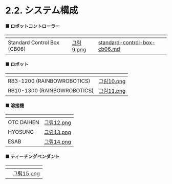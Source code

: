 # 2.2. システム構成

#### ■ ロボットコントローラー

<table data-card-size="large" data-view="cards"><thead><tr><th></th><th data-hidden data-card-cover data-type="files"></th><th data-hidden data-card-target data-type="content-ref"></th></tr></thead><tbody><tr><td>Standard Control Box (CB06)</td><td><a href="../.gitbook/assets/그림9.png">그림9.png</a></td><td><a href="standard-control-box-cb06.md">standard-control-box-cb06.md</a></td></tr></tbody></table>



#### ■ ロボット

<table data-card-size="large" data-view="cards"><thead><tr><th></th><th data-hidden data-card-cover data-type="files"></th></tr></thead><tbody><tr><td>RB3-1200 (RAINBOWROBOTICS)</td><td><a href="../.gitbook/assets/그림10.png">그림10.png</a></td></tr><tr><td>RB10-1300 (RAINBOWROBOTICS)</td><td><a href="../.gitbook/assets/그림11.png">그림11.png</a></td></tr></tbody></table>



#### ■ 溶接機

<table data-view="cards"><thead><tr><th></th><th data-hidden data-card-cover data-type="files"></th></tr></thead><tbody><tr><td>OTC DAIHEN</td><td><a href="../.gitbook/assets/그림12.png">그림12.png</a></td></tr><tr><td>HYOSUNG</td><td><a href="../.gitbook/assets/그림13.png">그림13.png</a></td></tr><tr><td>ESAB</td><td><a href="../.gitbook/assets/그림14.png">그림14.png</a></td></tr></tbody></table>



#### ■ ティーチングペンダント

<table data-card-size="large" data-view="cards"><thead><tr><th></th><th data-hidden data-card-cover data-type="files"></th></tr></thead><tbody><tr><td></td><td><a href="../.gitbook/assets/그림15.png">그림15.png</a></td></tr></tbody></table>

